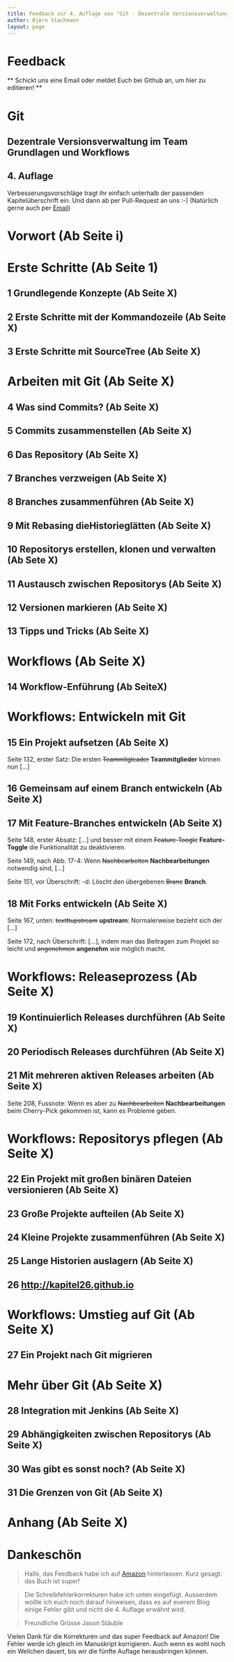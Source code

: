```yaml
---
title: Feedback zur 4. Auflage von "Git - Dezentrale Versionsverwaltung im Team - Grundlagen und Workflows"
author: Bjørn Stachmann
layout: page
---
```


# Feedback

** Schickt uns eine Email oder meldet Euch bei Github an, um hier zu editieren! **

# Git

## Dezentrale Versionsverwaltung im Team <br/> Grundlagen und Workflows

## 4. Auflage


Verbesserungsvorschläge tragt ihr einfach unterhalb der passenden Kapitelüberschrift ein. Und dann ab per Pull-Request an uns :-) (Natürlich gerne auch per [Email](mailto:git@etosquare.de))

# Vorwort (Ab Seite i)

# Erste Schritte (Ab Seite 1)

## 1 Grundlegende Konzepte (Ab Seite X)

## 2 Erste Schritte mit der Kommandozeile (Ab Seite X)

## 3 Erste Schritte mit SourceTree (Ab Seite X)

# Arbeiten mit Git (Ab Seite X)

## 4 Was sind Commits? (Ab Seite X)

## 5 Commits zusammenstellen (Ab Seite X)

## 6 Das Repository (Ab Seite X)

## 7 Branches verzweigen (Ab Seite X)

## 8 Branches zusammenführen (Ab Seite X)

## 9 Mit Rebasing dieHistorieglätten (Ab Seite X)

## 10 Repositorys erstellen, klonen und verwalten (Ab Sete X)

## 11 Austausch zwischen Repositorys (Ab Seite X)

## 12 Versionen markieren (Ab Seite X)

## 13 Tipps und Tricks (Ab Seite X)

# Workflows (Ab Seite X)

## 14 Workflow-Enführung (Ab SeiteX)

# Workflows: Entwickeln mit Git

## 15 Ein Projekt aufsetzen (Ab Seite X)
Seite 132, erster Satz: Die ersten ~~Teammitgleader~~ **Teammitglieder** können nun [...]

## 16 Gemeinsam auf einem Branch entwickeln (Ab Seite X)

## 17 Mit Feature-Branches entwickeln (Ab Seite X)
Seite 148, erster Absatz: [...] und besser mit einem ~~Feature-Toogle~~ **Feature-Toggle** die Funktionalität zu deaktivieren.

Seite 149, nach Abb. 17-4: Wenn ~~Nachbearbeiten~~ **Nachbearbeitungen** notwendig sind, [...]

Seite 151, vor Überschrift: -d:  Löscht den übergebenen ~~Branc~~ **Branch**.

## 18 Mit Forks entwickeln (Ab Seite X)
Seite 167, unten: ~~textttupstream~~ **upstream**: Normalerweise bezieht sich der [...]

Seite 172, nach Überschrift: [...], indem man das Beitragen zum Projekt so leicht und ~~angenehmen~~ **angenehm** wie möglich macht.

# Workflows: Releaseprozess (Ab Seite X)

## 19 Kontinuierlich Releases durchführen (Ab Seite X)

## 20 Periodisch Releases durchführen (Ab Seite X)

## 21 Mit mehreren aktiven Releases arbeiten (Ab Seite X)
Seite 208, Fussnote: Wenn es aber zu ~~Nachbearbeiten~~ **Nachbearbeitungen** beim Cherry-Pick gekommen ist, kann es Probleme geben.

# Workflows: Repositorys pflegen (Ab Seite X)

## 22 Ein Projekt mit großen binären Dateien versionieren (Ab Seite X)

## 23 Große Projekte aufteilen (Ab Seite X)

## 24 Kleine Projekte zusammenführen (Ab Seite X)

## 25 Lange Historien auslagern (Ab Seite X)

## 26 http://kapitel26.github.io

# Workflows: Umstieg auf Git (Ab Seite X)

## 27 Ein Projekt nach Git migrieren

# Mehr über Git (Ab Seite X)

## 28 Integration mit Jenkins (Ab Seite X)

## 29 Abhängigkeiten zwischen Repositorys (Ab Seite X)

## 30 Was gibt es sonst noch? (Ab Seite X)

## 31 Die Grenzen von Git (Ab Seite X)

# Anhang (Ab Seite X)

# Dankeschön

> Hallo, 
> das Feedback habe ich auf [Amazon](https://www.amazon.de/review/R1OAOQUVLGUKKT/ref=cm_cr_dp_title?ie=UTF8&ASIN=3864904528&channel=detail-glance&nodeID=299956&store=books) hinterlassen. Kurz gesagt: das Buch ist super!

> Die Schreibfehlerkorrekturen habe ich unten eingefügt. Ausserdem wollte ich euch noch darauf hinweisen, dass es auf euerem Blog einige Fehler gibt und nicht die 4. Auflage erwähnt wird. 

> Freundliche Grüsse
> Jason Stäuble

Vielen Dank für die Korrekturen und das super Feedback auf Amazon! Die Fehler werde ich gleich im  Manuskript korrigieren. Auch wenn es wohl noch ein Weilchen dauert, bis wir die fünfte Auflage herausbringen können.
